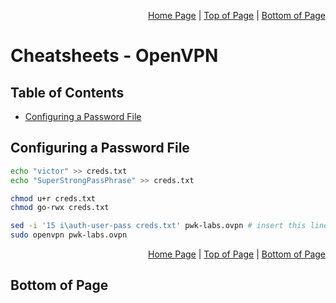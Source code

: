 <p align="right">
  <a href="/README.md">Home Page</a> |
  <a href="/CheatSheets/metawork_openvpn.md#table-of-contents">Top of Page</a> |
  <a href="/CheatSheets/metawork_openvpn.md#bottom-of-page">Bottom of Page</a>
</p>

# Cheatsheets - OpenVPN
## Table of Contents
* [Configuring a Password File](#configuring-a-password-file)

## Configuring a Password File
```bash
echo "victor" >> creds.txt
echo "SuperStrongPassPhrase" >> creds.txt

chmod u+r creds.txt
chmod go-rwx creds.txt

sed -i '15 i\auth-user-pass creds.txt' pwk-labs.ovpn # insert this line before the 15th line
sudo openvpn pwk-labs.ovpn
```

<p align="right">
  <a href="/README.md">Home Page</a> |
  <a href="/CheatSheets/metawork_openvpn.md#table-of-contents">Top of Page</a> |
  <a href="/CheatSheets/metawork_openvpn.md#bottom-of-page">Bottom of Page</a>
</p>

## Bottom of Page
